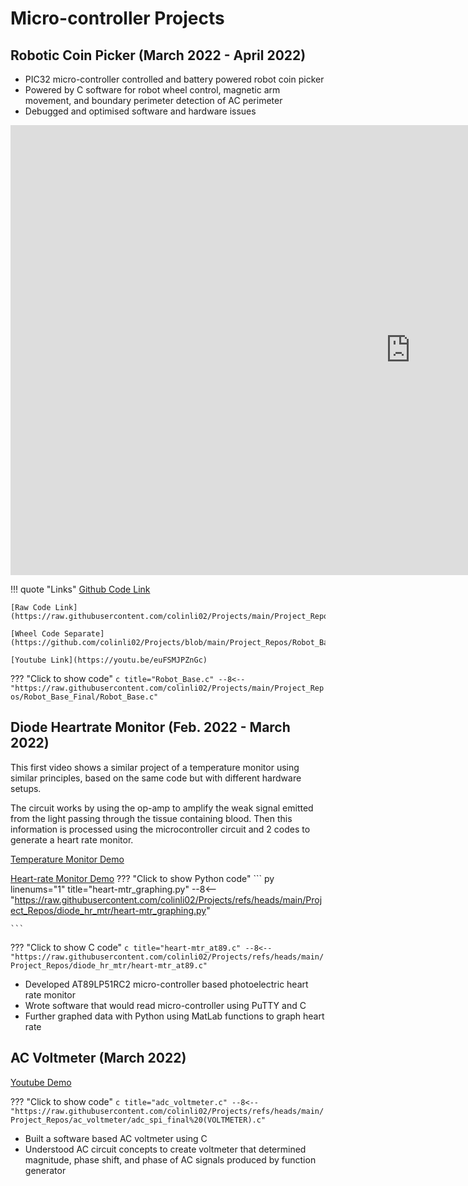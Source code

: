 # Micro-controller Projects

## **Robotic Coin Picker (March 2022 - April 2022)**

- PIC32 micro-controller controlled and battery powered robot coin picker
- Powered by C software for robot wheel control, magnetic arm movement, and boundary perimeter detection of AC perimeter
- Debugged and optimised software and hardware issues

<div class="video-wrapper">
  <iframe width="1280" height="720" src="https://www.youtube.com/embed/euFSMJPZnGc" frameborder="0" allowfullscreen></iframe>
</div>

!!! quote "Links"
    [Github Code Link](https://github.com/colinli02/Projects/blob/main/Project_Repos/Robot_Base_Final/Robot_Base.c)

    [Raw Code Link](https://raw.githubusercontent.com/colinli02/Projects/main/Project_Repos/Robot_Base_Final/Robot_Base.c)

    [Wheel Code Separate](https://github.com/colinli02/Projects/blob/main/Project_Repos/Robot_Base_Final/Test_Codes/wheel.c)

    [Youtube Link](https://youtu.be/euFSMJPZnGc)

??? "Click to show code"
    ```c title="Robot_Base.c"
    --8<-- "https://raw.githubusercontent.com/colinli02/Projects/main/Project_Repos/Robot_Base_Final/Robot_Base.c"
    ```
 

## **Diode Heartrate Monitor (Feb. 2022 - March 2022)**

This first video shows a similar project of a temperature monitor using similar principles, based on the same code but with different hardware setups.

The circuit works by using the op-amp to amplify the weak signal emitted from the light passing through the tissue containing blood. 
Then this information is processed using the microcontroller circuit and 2 codes to generate a heart rate monitor.

[Temperature Monitor Demo](https://youtu.be/DtizvK82OfQ)

[Heart-rate Monitor Demo](https://youtu.be/MpQabdz20nY)
??? "Click to show Python code"
    ``` py linenums="1" title="heart-mtr_graphing.py"
    --8<-- "https://raw.githubusercontent.com/colinli02/Projects/refs/heads/main/Project_Repos/diode_hr_mtr/heart-mtr_graphing.py"

    ```


??? "Click to show C code"
    ``` c title="heart-mtr_at89.c"
    --8<-- "https://raw.githubusercontent.com/colinli02/Projects/refs/heads/main/Project_Repos/diode_hr_mtr/heart-mtr_at89.c"
    ```

- Developed AT89LP51RC2 micro-controller based photoelectric heart rate monitor
- Wrote software that would read micro-controller using PuTTY and C
- Further graphed data with Python using MatLab functions to graph heart rate

## **AC Voltmeter (March 2022)**

[Youtube Demo](https://youtu.be/pHFQ8-BD4R0)

??? "Click to show code"
    ``` c title="adc_voltmeter.c"
    --8<-- "https://raw.githubusercontent.com/colinli02/Projects/refs/heads/main/Project_Repos/ac_voltmeter/adc_spi_final%20(VOLTMETER).c"
    ```

- Built a software based AC voltmeter using C
- Understood AC circuit concepts to create voltmeter that determined magnitude, phase shift, and phase of AC signals produced by function generator
